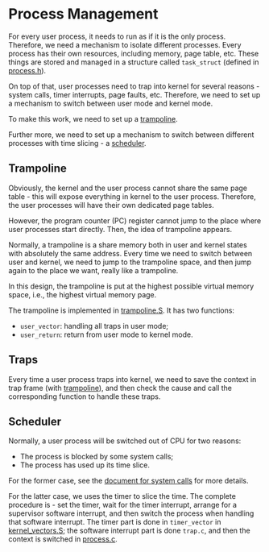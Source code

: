 # Process Management

For every user process, it needs to run as if it is the only process.
Therefore, we need a mechanism to isolate different processes. Every process
has their own resources, including memory, page table, etc. These things are
stored and managed in a structure called `task_struct` (defined in
[process.h](../kernel/process.h)).

On top of that, user processes need to trap into kernel for several reasons -
system calls, timer interrupts, page faults, etc. Therefore, we need to set up
a mechanism to switch between user mode and kernel mode.

To make this work, we need to set up a [trampoline](#trampoline).

Further more, we need to set up a mechanism to switch between different
processes with time slicing - a [scheduler](#scheduler).

## Trampoline

Obviously, the kernel and the user process cannot share the same page table -
this will expose everything in kernel to the user process. Therefore, the user
processes will have their own dedicated page tables.

However, the program counter (PC) register cannot jump to the place where user
processes start directly. Then, the idea of trampoline appears.

Normally, a trampoline is a share memory both in user and kernel states with
absolutely the same address. Every time we need to switch between user and
kernel, we need to jump to the trampoline space, and then jump again to the
place we want, really like a trampoline.

In this design, the trampoline is put at the highest possible virtual memory
space, i.e., the highest virtual memory page.

The trampoline is implemented in [trampoline.S](../kernel/trampoline.S). It
has two functions:
- `user_vector`: handling all traps in user mode;
- `user_return`: return from user mode to kernel mode.

## Traps

Every time a user process traps into kernel, we need to save the context in
trap frame (with [trampoline](#trampoline)), and then check the cause and call
the corresponding function to handle these traps.

## Scheduler

Normally, a user process will be switched out of CPU for two reasons:

- The process is blocked by some system calls;
- The process has used up its time slice.

For the former case, see the [document for system calls](system_call.md)
for more details.

For the latter case, we uses the timer to slice the time. The complete
procedure is - set the timer, wait for the timer interrupt, arrange for a
supervisor software interrupt, and then switch the process when handling
that software interrupt. The timer part is done in `timer_vector` in
[kernel_vectors.S](../kernel/kernel_vectors.S); the software interrupt part is
done `trap.c`, and then the context is switched in
[process.c](../kernel/process.c).
